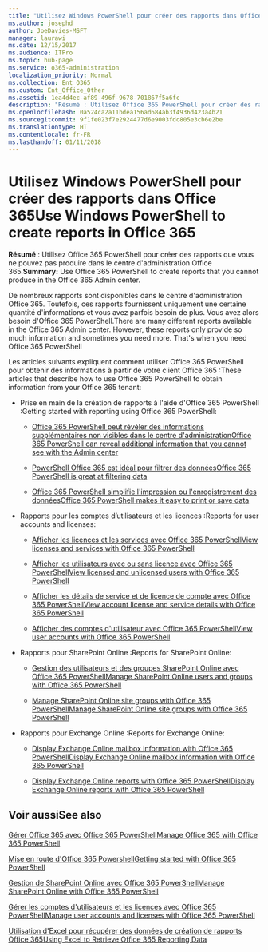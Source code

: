 ```yaml
---
title: "Utilisez Windows PowerShell pour créer des rapports dans Office 365"
ms.author: josephd
author: JoeDavies-MSFT
manager: laurawi
ms.date: 12/15/2017
ms.audience: ITPro
ms.topic: hub-page
ms.service: o365-administration
localization_priority: Normal
ms.collection: Ent_O365
ms.custom: Ent_Office_Other
ms.assetid: 1ea4d4ec-af89-496f-9678-701867f5a6fc
description: "Résumé : Utilisez Office 365 PowerShell pour créer des rapports que vous ne pouvez pas produire dans le centre d'administration Office 365."
ms.openlocfilehash: 0a524ca2a11bdea156ad684ab3f4936d423a4b21
ms.sourcegitcommit: 9f1fe023f7e2924477d6e9003fdc805e3cb6e2be
ms.translationtype: HT
ms.contentlocale: fr-FR
ms.lasthandoff: 01/11/2018
---
```

# <a name="use-windows-powershell-to-create-reports-in-office-365"></a><span data-ttu-id="25526-103">Utilisez Windows PowerShell pour créer des rapports dans Office 365</span><span class="sxs-lookup"><span data-stu-id="25526-103">Use Windows PowerShell to create reports in Office 365</span></span>

 <span data-ttu-id="25526-104">**Résumé** : Utilisez Office 365 PowerShell pour créer des rapports que vous ne pouvez pas produire dans le centre d'administration Office 365.</span><span class="sxs-lookup"><span data-stu-id="25526-104">**Summary:** Use Office 365 PowerShell to create reports that you cannot produce in the Office 365 Admin center.</span></span>
  
<span data-ttu-id="25526-p101">De nombreux rapports sont disponibles dans le centre d'administration Office 365. Toutefois, ces rapports fournissent uniquement une certaine quantité d'informations et vous avez parfois besoin de plus. Vous avez alors besoin d'Office 365 PowerShell.</span><span class="sxs-lookup"><span data-stu-id="25526-p101">There are many different reports available in the Office 365 Admin center. However, these reports only provide so much information and sometimes you need more. That's when you need Office 365 PowerShell</span></span>
  
<span data-ttu-id="25526-108">Les articles suivants expliquent comment utiliser Office 365 PowerShell pour obtenir des informations à partir de votre client Office 365 :</span><span class="sxs-lookup"><span data-stu-id="25526-108">These articles that describe how to use Office 365 PowerShell to obtain information from your Office 365 tenant:</span></span>
  
- <span data-ttu-id="25526-109">Prise en main de la création de rapports à l'aide d'Office 365 PowerShell :</span><span class="sxs-lookup"><span data-stu-id="25526-109">Getting started with reporting using Office 365 PowerShell:</span></span>
    
  - [<span data-ttu-id="25526-110">Office 365 PowerShell peut révéler des informations supplémentaires non visibles dans le centre d'administration</span><span class="sxs-lookup"><span data-stu-id="25526-110">Office 365 PowerShell can reveal additional information that you cannot see with the Admin center</span></span>](https://technet.microsoft.com/library/dn568034.aspx#reveal)
    
  - [<span data-ttu-id="25526-111">PowerShell Office 365 est idéal pour filtrer des données</span><span class="sxs-lookup"><span data-stu-id="25526-111">Office 365 PowerShell is great at filtering data</span></span>](https://technet.microsoft.com/library/dn568034.aspx#filter)
    
  - [<span data-ttu-id="25526-112">Office 365 PowerShell simplifie l'impression ou l'enregistrement des données</span><span class="sxs-lookup"><span data-stu-id="25526-112">Office 365 PowerShell makes it easy to print or save data</span></span>](https://technet.microsoft.com/library/dn568034.aspx#printsave)
    
- <span data-ttu-id="25526-113">Rapports pour les comptes d’utilisateurs et les licences :</span><span class="sxs-lookup"><span data-stu-id="25526-113">Reports for user accounts and licenses:</span></span>
    
  - [<span data-ttu-id="25526-114">Afficher les licences et les services avec Office 365 PowerShell</span><span class="sxs-lookup"><span data-stu-id="25526-114">View licenses and services with Office 365 PowerShell</span></span>](view-licenses-and-services-with-office-365-powershell.md)
    
  - [<span data-ttu-id="25526-115">Afficher les utilisateurs avec ou sans licence avec Office 365 PowerShell</span><span class="sxs-lookup"><span data-stu-id="25526-115">View licensed and unlicensed users with Office 365 PowerShell</span></span>](view-licensed-and-unlicensed-users-with-office-365-powershell.md)
    
  - [<span data-ttu-id="25526-116">Afficher les détails de service et de licence de compte avec Office 365 PowerShell</span><span class="sxs-lookup"><span data-stu-id="25526-116">View account license and service details with Office 365 PowerShell</span></span>](view-account-license-and-service-details-with-office-365-powershell.md)
    
  - [<span data-ttu-id="25526-117">Afficher des comptes d'utilisateur avec Office 365 PowerShell</span><span class="sxs-lookup"><span data-stu-id="25526-117">View user accounts with Office 365 PowerShell</span></span>](view-user-accounts-with-office-365-powershell.md)
    
- <span data-ttu-id="25526-118">Rapports pour SharePoint Online :</span><span class="sxs-lookup"><span data-stu-id="25526-118">Reports for SharePoint Online:</span></span>
    
  - <span data-ttu-id="25526-119">[Gestion des utilisateurs et des groupes SharePoint Online avec Office 365 PowerShell](http://technet.microsoft.com/library/9680af2e-a965-4e62-92ee-da72105c7800.aspx)</span><span class="sxs-lookup"><span data-stu-id="25526-119">[Manage SharePoint Online users and groups with Office 365 PowerShell](http://technet.microsoft.com/library/9680af2e-a965-4e62-92ee-da72105c7800.aspx)</span></span>
    
  - <span data-ttu-id="25526-120">[Manage SharePoint Online site groups with Office 365 PowerShell](http://technet.microsoft.com/library/122f4099-c78d-4cce-bab0-4343b04596ae.aspx)</span><span class="sxs-lookup"><span data-stu-id="25526-120">[Manage SharePoint Online site groups with Office 365 PowerShell](http://technet.microsoft.com/library/122f4099-c78d-4cce-bab0-4343b04596ae.aspx)</span></span>
    
- <span data-ttu-id="25526-121">Rapports pour Exchange Online :</span><span class="sxs-lookup"><span data-stu-id="25526-121">Reports for Exchange Online:</span></span>
    
  - <span data-ttu-id="25526-122">[Display Exchange Online mailbox information with Office 365 PowerShell](http://technet.microsoft.com/library/13843002-56ca-4b75-81c5-84386522b01b.aspx)</span><span class="sxs-lookup"><span data-stu-id="25526-122">[Display Exchange Online mailbox information with Office 365 PowerShell](http://technet.microsoft.com/library/13843002-56ca-4b75-81c5-84386522b01b.aspx)</span></span>
    
  - <span data-ttu-id="25526-123">[Display Exchange Online reports with Office 365 PowerShell](http://technet.microsoft.com/library/4873a063-9fc4-4ed9-826a-6e935fef61d4.aspx)</span><span class="sxs-lookup"><span data-stu-id="25526-123">[Display Exchange Online reports with Office 365 PowerShell](http://technet.microsoft.com/library/4873a063-9fc4-4ed9-826a-6e935fef61d4.aspx)</span></span>
    
## <a name="see-also"></a><span data-ttu-id="25526-124">Voir aussi</span><span class="sxs-lookup"><span data-stu-id="25526-124">See also</span></span>

#### 

[<span data-ttu-id="25526-125">Gérer Office 365 avec Office 365 PowerShell</span><span class="sxs-lookup"><span data-stu-id="25526-125">Manage Office 365 with Office 365 PowerShell</span></span>](manage-office-365-with-office-365-powershell.md)
  
[<span data-ttu-id="25526-126">Mise en route d'Office 365 Powershell</span><span class="sxs-lookup"><span data-stu-id="25526-126">Getting started with Office 365 PowerShell</span></span>](getting-started-with-office-365-powershell.md)
  
[<span data-ttu-id="25526-127">Gestion de SharePoint Online avec Office 365 PowerShell</span><span class="sxs-lookup"><span data-stu-id="25526-127">Manage SharePoint Online with Office 365 PowerShell</span></span>](manage-sharepoint-online-with-office-365-powershell.md)
  
[<span data-ttu-id="25526-128">Gérer les comptes d'utilisateurs et les licences avec Office 365 PowerShell</span><span class="sxs-lookup"><span data-stu-id="25526-128">Manage user accounts and licenses with Office 365 PowerShell</span></span>](manage-user-accounts-and-licenses-with-office-365-powershell.md)
  
[<span data-ttu-id="25526-129">Utilisation d'Excel pour récupérer des données de création de rapports Office 365</span><span class="sxs-lookup"><span data-stu-id="25526-129">Using Excel to Retrieve Office 365 Reporting Data</span></span>](using-excel-to-retrieve-office-365-reporting-data.md)

